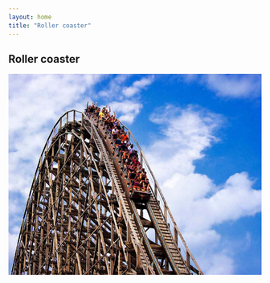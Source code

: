 ```yaml
---
layout: home
title: "Roller coaster"
---
```


## Roller coaster

<style>
    .slideshow {
        position: relative;
        width: 100%;
        height: 400px;
        overflow: hidden;
    }
    .slideshow img {
        position: absolute;
        top: 0;
        left: 0;
        width: 100%;
        height: 100%;
        object-fit: cover;
        transition: opacity 1s ease-in-out;
    }
    .slideshow img:last-child {
        opacity: 0;
    }
    .slideshow:hover img:first-child {
        opacity: 0;
    }
    .slideshow:hover img:last-child {
        opacity: 1;
    }
</style>
<body>
	<div class="slideshow">
        <img src="/assets/img/all-pics/rollercoaster-1.jpg" width="100%">
        <img src="/assets/img/all-pics/rollercoaster-2.jpg" width="100%">
        
	</div>
</body>



There's something inexplicably exhilarating about hurtling through the twists and turns of a roller coaster. The rush of adrenaline, the loss of gravity, and the sheer speed—it's an experience that makes my heart race and my spirit soar.

For me, roller coasters aren't just about amusement; they're a thrilling adventure that takes me beyond the ordinary. The moment the ride starts and we climb that first hill, anticipation builds. The clickety-clack of the tracks beneath, the wind rushing past, and then—plunging into that breathtaking descent.

The sensation of weightlessness as the coaster hurtles downward, the stomach-flipping loops, and the corkscrew turns leave me in awe every time. It's a symphony of speed and excitement, a dance with gravity that leaves me wanting more.

The sheer thrill of roller coasters isn't just about the physical sensations—it's about the rush of emotions they evoke. The exhilaration, the laughter, and even the occasional scream are all part of the experience that makes each ride unique and unforgettable.

It's incredible how a few minutes of soaring through the air on a roller coaster can lift my spirits and fill me with an indescribable joy. The adrenaline rush is addictive, leaving me craving more of those spine-tingling moments.

From the towering drops to the invigorating twists and turns, roller coasters are a testament to the perfect blend of engineering marvels and sheer excitement. They are my ultimate playground, where I can lose myself in the thrill of speed and the magic of defying gravity.

So here's to the roller coasters—the heart-pounding, gravity-defying wonders that never fail to ignite my passion for adventure. Each ride is a journey filled with excitement, and I'm always ready to strap in and chase that next adrenaline rush. 🎢✨
